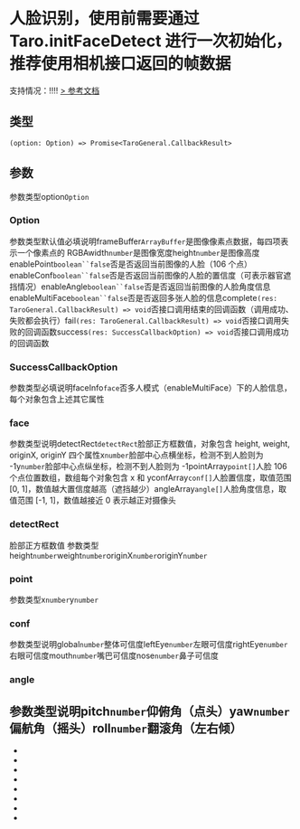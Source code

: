 # 人脸识别，使用前需要通过 Taro.initFaceDetect 进行一次初始化，推荐使用相机接口返回的帧数据
支持情况：!!!!
[> 参考文档
](https://developers.weixin.qq.com/miniprogram/dev/api/ai/face/wx.faceDetect.html)
## 类型[​](faceDetect.html#类型)
```tsx
(option: Option) => Promise<TaroGeneral.CallbackResult>
```

## 参数[​](faceDetect.html#参数)
参数类型option`Option`
### Option[​](faceDetect.html#option)
参数类型默认值必填说明frameBuffer`ArrayBuffer`是图像像素点数据，每四项表示一个像素点的 RGBAwidth`number`是图像宽度height`number`是图像高度enablePoint`boolean``false`否是否返回当前图像的人脸（106 个点）enableConf`boolean``false`否是否返回当前图像的人脸的置信度（可表示器官遮挡情况）enableAngle`boolean``false`否是否返回当前图像的人脸角度信息enableMultiFace`boolean``false`否是否返回多张人脸的信息complete`(res: TaroGeneral.CallbackResult) => void`否接口调用结束的回调函数（调用成功、失败都会执行）fail`(res: TaroGeneral.CallbackResult) => void`否接口调用失败的回调函数success`(res: SuccessCallbackOption) => void`否接口调用成功的回调函数
### SuccessCallbackOption[​](faceDetect.html#successcallbackoption)
参数类型必填说明faceInfo`face`否多人模式（enableMultiFace）下的人脸信息，每个对象包含上述其它属性
### face[​](faceDetect.html#face)
参数类型说明detectRect`detectRect`脸部正方框数值，对象包含 height, weight, originX, originY 四个属性x`number`脸部中心点横坐标，检测不到人脸则为 -1y`number`脸部中心点纵坐标，检测不到人脸则为 -1pointArray`point[]`人脸 106 个点位置数组，数组每个对象包含 x 和 yconfArray`conf[]`人脸置信度，取值范围 [0, 1]，数值越大置信度越高（遮挡越少）angleArray`angle[]`人脸角度信息，取值范围 [-1, 1]，数值越接近 0 表示越正对摄像头
### detectRect[​](faceDetect.html#detectrect)
脸部正方框数值
参数类型height`number`weight`number`originX`number`originY`number`
### point[​](faceDetect.html#point)
参数类型x`number`y`number`
### conf[​](faceDetect.html#conf)
参数类型说明global`number`整体可信度leftEye`number`左眼可信度rightEye`number`右眼可信度mouth`number`嘴巴可信度nose`number`鼻子可信度
### angle[​](faceDetect.html#angle)
参数类型说明pitch`number`仰俯角（点头）yaw`number`偏航角（摇头）roll`number`翻滚角（左右倾）
- 
- 

- 
- 
- 
- 
- 
- 
-
